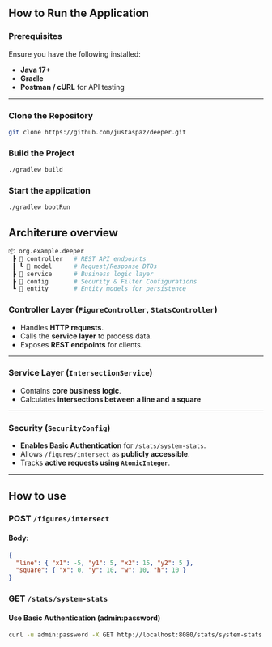 ## **How to Run the Application**
### **Prerequisites**
Ensure you have the following installed:
- **Java 17+**
- **Gradle**
- **Postman / cURL** for API testing

---

### **Clone the Repository**
```bash
git clone https://github.com/justaspaz/deeper.git
```

### **Build the Project**
```bash
./gradlew build
```
### **Start the application**
```bash
./gradlew bootRun
```

## **Architerure overview**

```bash
📦 org.example.deeper
 ┣ 📂 controller   # REST API endpoints
 ┃ ┗ 📂 model      # Request/Response DTOs
 ┣ 📂 service      # Business logic layer
 ┣ 📂 config       # Security & Filter Configurations
 ┗ 📂 entity       # Entity models for persistence
```
### **Controller Layer (`FigureController`, `StatsController`)**
- Handles **HTTP requests**.
- Calls the **service layer** to process data.
- Exposes **REST endpoints** for clients.
---

### **Service Layer (`IntersectionService`)**
- Contains **core business logic**.
- Calculates **intersections between a line and a square**
---

### **Security (`SecurityConfig`)**
- **Enables Basic Authentication** for `/stats/system-stats`.
- Allows `/figures/intersect` as **publicly accessible**.
- Tracks **active requests using `AtomicInteger`**.
---


## **How to use**
### **POST `/figures/intersect`**
#### **Body:**
```json
{
  "line": { "x1": -5, "y1": 5, "x2": 15, "y2": 5 },
  "square": { "x": 0, "y": 10, "w": 10, "h": 10 }
}
```
### **GET `/stats/system-stats`**
#### **Use Basic Authentication (admin:password)**
```bash
curl -u admin:password -X GET http://localhost:8080/stats/system-stats
```


